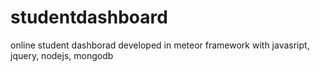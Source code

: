 # studentdashboard
online student dashborad developed in meteor framework with javasript, jquery, nodejs, mongodb
